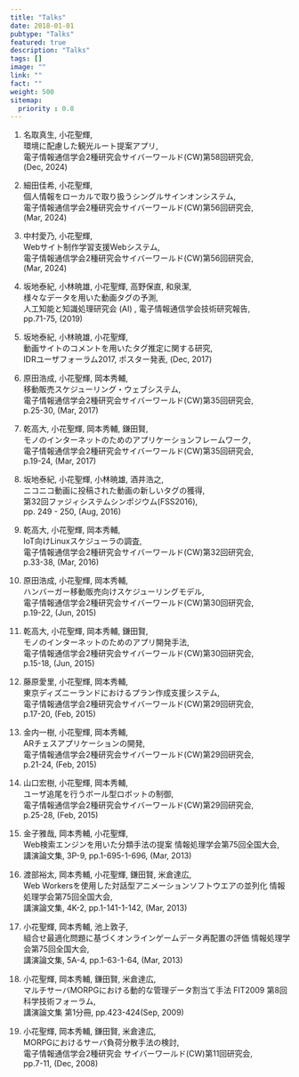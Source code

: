 ```yaml
---
title: "Talks"
date: 2018-01-01
pubtype: "Talks"
featured: true
description: "Talks"
tags: []
image: ""
link: ""
fact: ""
weight: 500
sitemap:
  priority : 0.8
---
```


1. 名取真生, 小花聖輝,  
環境に配慮した観光ルート提案アプリ,  
電子情報通信学会2種研究会サイバーワールド(CW)第58回研究会,  
(Dec, 2024)


1. 細田佳希, 小花聖輝,  
個人情報をローカルで取り扱うシングルサインオンシステム,  
電子情報通信学会2種研究会サイバーワールド(CW)第56回研究会,  
(Mar, 2024)

1. 中村愛乃, 小花聖輝,  
Webサイト制作学習支援Webシステム,  
電子情報通信学会2種研究会サイバーワールド(CW)第56回研究会,  
(Mar, 2024)

1. 坂地泰紀, 小林暁雄, 小花聖輝, 高野保直, 和泉潔,  
様々なデータを用いた動画タグの予測,  
人工知能と知識処理研究会 (AI) , 電子情報通信学会技術研究報告,  
pp.71-75, (2019)

1. 坂地泰紀, 小林暁雄, 小花聖輝,  
動画サイトのコメントを用いたタグ推定に関する研究,  
IDRユーザフォーラム2017, ポスター発表, (Dec, 2017)

1. 原田浩成, 小花聖輝, 岡本秀輔,  
移動販売スケジューリング・ウェブシステム,  
電子情報通信学会2種研究会サイバーワールド(CW)第35回研究会,  
p.25-30, (Mar, 2017)

1. 乾高大, 小花聖輝, 岡本秀輔, 鎌田賢,  
モノのインターネットのためのアプリケーションフレームワーク,  
電子情報通信学会2種研究会サイバーワールド(CW)第35回研究会,  
p.19-24, (Mar, 2017)

1. 坂地泰紀, 小花聖輝, 小林暁雄, 酒井浩之,  
ニコニコ動画に投稿された動画の新しいタグの獲得,  
第32回ファジィシステムシンポジウム(FSS2016),  
pp. 249 - 250, (Aug, 2016)

1. 乾高大, 小花聖輝, 岡本秀輔,  
IoT向けLinuxスケジューラの調査,  
電子情報通信学会2種研究会サイバーワールド(CW)第32回研究会,  
p.33-38, (Mar, 2016)

1. 原田浩成, 小花聖輝, 岡本秀輔,  
ハンバーガー移動販売向けスケジューリングモデル,  
電子情報通信学会2種研究会サイバーワールド(CW)第30回研究会,  
p.19-22, (Jun, 2015)

1. 乾高大, 小花聖輝, 岡本秀輔, 鎌田賢,  
モノのインターネットのためのアプリ開発手法,  
電子情報通信学会2種研究会サイバーワールド(CW)第30回研究会,  
p.15-18, (Jun, 2015)

1. 藤原愛里, 小花聖輝, 岡本秀輔,  
東京ディズニーランドにおけるプラン作成支援システム,  
電子情報通信学会2種研究会サイバーワールド(CW)第29回研究会,  
p.17-20, (Feb, 2015)

1. 金内一樹, 小花聖輝, 岡本秀輔,  
ARチェスアプリケーションの開発,  
電子情報通信学会2種研究会サイバーワールド(CW)第29回研究会,  
p.21-24, (Feb, 2015)

1. 山口宏樹, 小花聖輝, 岡本秀輔,  
ユーザ追尾を行うボール型ロボットの制御,  
電子情報通信学会2種研究会サイバーワールド(CW)第29回研究会,  
p.25-28, (Feb, 2015)

1. 金子雅哉, 岡本秀輔, 小花聖輝,  
Web検索エンジンを用いた分類手法の提案
情報処理学会第75回全国大会,  
講演論文集, 3P-9, pp.1-695-1-696, (Mar, 2013)

1. 渡部裕太, 岡本秀輔, 小花聖輝, 鎌田賢, 米倉達広,  
Web Workersを使用した対話型アニメーションソフトウエアの並列化
情報処理学会第75回全国大会,  
講演論文集, 4K-2, pp.1-141-1-142, (Mar, 2013)

1. 小花聖輝, 岡本秀輔, 池上敦子,  
組合せ最適化問題に基づくオンラインゲームデータ再配置の評価
情報処理学会第75回全国大会,  
講演論文集, 5A-4, pp.1-63-1-64, (Mar, 2013)

1. 小花聖輝, 岡本秀輔, 鎌田賢, 米倉達広,  
マルチサーバMORPGにおける動的な管理データ割当て手法
FIT2009 第8回科学技術フォーラム,  
講演論文集 第1分冊, pp.423-424(Sep, 2009)

1. 小花聖輝, 岡本秀輔, 鎌田賢, 米倉達広,  
MORPGにおけるサーバ負荷分散手法の検討,  
電子情報通信学会2種研究会 サイバーワールド(CW)第11回研究会,  
pp.7-11, (Dec, 2008)
